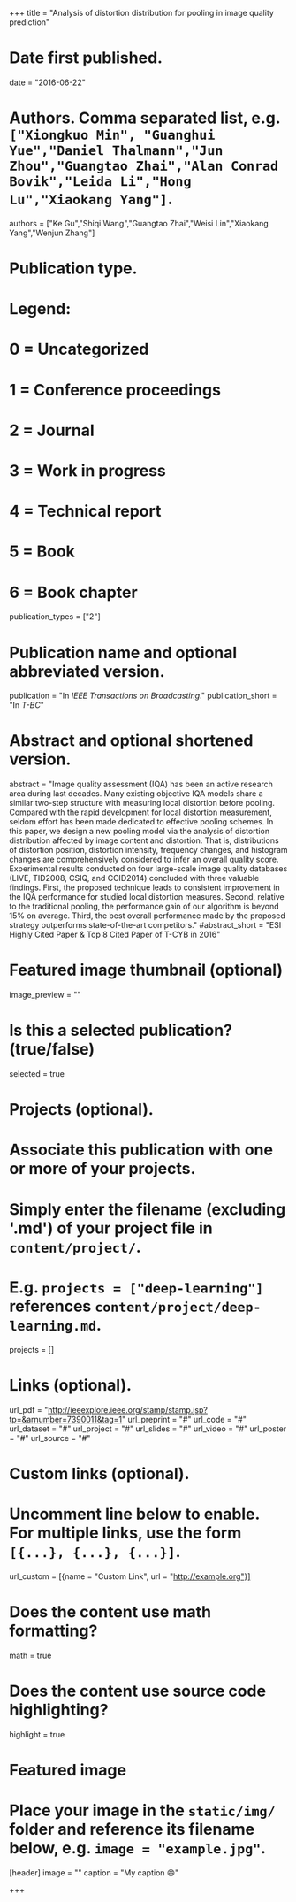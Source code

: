 +++
title = "Analysis of distortion distribution for pooling in image quality prediction"

# Date first published.
date = "2016-06-22"

# Authors. Comma separated list, e.g. `["Xiongkuo Min", "Guanghui Yue","Daniel Thalmann","Jun Zhou","Guangtao Zhai","Alan Conrad Bovik","Leida Li","Hong Lu","Xiaokang Yang"]`.
authors = ["Ke Gu","Shiqi Wang","Guangtao Zhai","Weisi Lin","Xiaokang Yang","Wenjun Zhang"]
# Publication type.
# Legend:
# 0 = Uncategorized
# 1 = Conference proceedings
# 2 = Journal
# 3 = Work in progress
# 4 = Technical report
# 5 = Book
# 6 = Book chapter
publication_types = ["2"]

# Publication name and optional abbreviated version.
publication = "In *IEEE Transactions on Broadcasting*."
publication_short = "In *T-BC*"

# Abstract and optional shortened version.
abstract = "Image quality assessment (IQA) has been an active research area during last decades. Many existing objective IQA models share a similar two-step structure with measuring local distortion before pooling. Compared with the rapid development for local distortion measurement, seldom effort has been made dedicated to effective pooling schemes. In this paper, we design a new pooling model via the analysis of distortion distribution affected by image content and distortion. That is, distributions of distortion position, distortion intensity, frequency changes, and histogram changes are comprehensively considered to infer an overall quality score. Experimental results conducted on four large-scale image quality databases (LIVE, TID2008, CSIQ, and CCID2014) concluded with three valuable findings. First, the proposed technique leads to consistent improvement in the IQA performance for studied local distortion measures. Second, relative to the traditional pooling, the performance gain of our algorithm is beyond 15% on average. Third, the best overall performance made by the proposed strategy outperforms state-of-the-art competitors."
#abstract_short = "ESI Highly Cited Paper & Top 8 Cited Paper of T-CYB in 2016"

# Featured image thumbnail (optional)
image_preview = ""

# Is this a selected publication? (true/false)
selected = true

# Projects (optional).
#   Associate this publication with one or more of your projects.
#   Simply enter the filename (excluding '.md') of your project file in `content/project/`.
#   E.g. `projects = ["deep-learning"]` references `content/project/deep-learning.md`.
projects = []

# Links (optional).
url_pdf = "http://ieeexplore.ieee.org/stamp/stamp.jsp?tp=&arnumber=7390011&tag=1"
url_preprint = "#"
url_code = "#"
url_dataset = "#"
url_project = "#"
url_slides = "#"
url_video = "#"
url_poster = "#"
url_source = "#"

# Custom links (optional).
#   Uncomment line below to enable. For multiple links, use the form `[{...}, {...}, {...}]`.
 url_custom = [{name = "Custom Link", url = "http://example.org"}]

# Does the content use math formatting?
math = true

# Does the content use source code highlighting?
highlight = true

# Featured image
# Place your image in the `static/img/` folder and reference its filename below, e.g. `image = "example.jpg"`.
[header]
image = ""
caption = "My caption 😄"

+++
